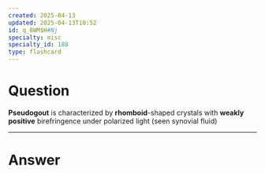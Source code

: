 ```yaml
---
created: 2025-04-13
updated: 2025-04-13T10:52
id: q_8WM$H#Nj
specialty: misc
specialty_id: 188
type: flashcard
---
```


# Question
**Pseudogout** is characterized by **rhomboid**-shaped crystals with **weakly positive** birefringence under polarized light (seen synovial fluid)

---

# Answer
